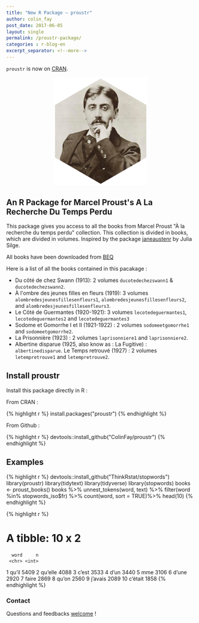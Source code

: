 ```yaml
---
title: "New R Package — proustr"
author: colin_fay
post_date: 2017-06-05
layout: single
permalink: /proustr-package/
categories : r-blog-en
excerpt_separator: <!--more-->
---
```


`proustr` is now on [CRAN](https://cran.r-project.org/web/packages/proustr/index.html).

<p align = "center"><img src="https://github.com/ColinFay/proustr/blob/master/proustr_hex.png?raw=true" width = "250"></p>

## An R Package for Marcel Proust's A La Recherche Du Temps Perdu

This package gives you access to all the books from Marcel Proust "À la recherche du temps perdu" collection. This collection is divided in books, which are divided in volumes. Inspired by the package [janeaustenr](https://github.com/juliasilge/janeaustenr) by Julia Silge. 

All books have been downloaded from [BEQ](https://beq.ebooksgratuits.com/auteurs/Proust/proust.htm) 

Here is a list of all the books contained in this pacakage : 

+ Du côté de chez Swann (1913): 2 volumes `ducotedechezswann1` & `ducotedechezswann2`. 
+ À l'ombre des jeunes filles en fleurs (1919): 3 volumes `alombredesjeunesfillesenfleurs1`, `alombredesjeunesfillesenfleurs2`, and `alombredesjeunesfillesenfleurs3`.
+ Le Côté de Guermantes (1920-1921): 3 volumes `lecotedeguermantes1`, `lecotedeguermantes2` and `lecotedeguermantes3`
+ Sodome et Gomorrhe I et II (1921-1922) : 2 volumes `sodomeetgomorrhe1` and `sodomeetgomorrhe2`.
+ La Prisonnière (1923) : 2 volumes `laprisonniere1` and `laprisonniere2`.
+ Albertine disparue (1925, also know as : La Fugitive) : `albertinedisparue`.
Le Temps retrouvé (1927) : 2 volumes `letempretrouve1` and `letempretrouve2`.


## Install proustr

Install this package directly in R : 

From CRAN :

{% highlight r %}
install.packages("proustr")
{% endhighlight %}

From Github :

{% highlight r %}
devtools::install_github("ColinFay/proustr")
{% endhighlight %}

## Examples 

{% highlight r %}
devtools::install_github("ThinkRstat/stopwords")
library(proustr)
library(tidytext)
library(tidyverse)
library(stopwords)
books <- proust_books()
books %>%
  unnest_tokens(word, text) %>%
  filter(word %in% stopwords_iso$fr) %>%
  count(word, sort = TRUE)%>%
  head(10)
{% endhighlight %}

{% highlight r %}
# A tibble: 10 x 2
      word     n
     <chr> <int>
 1   qu’il  5409
 2 qu’elle  4088
 3   c’est  3533
 4    d’un  3440
 5     mme  3106
 6   d’une  2920
 7   faire  2869
 8   qu’on  2560
 9 j’avais  2089
10 c’était  1858
{% endhighlight %}

### Contact

Questions and feedbacks [welcome](mailto:contact@colinfay.me) !
